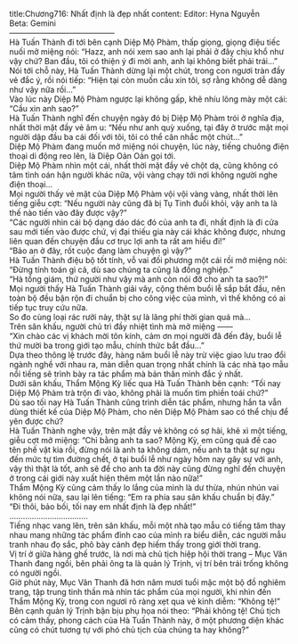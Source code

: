 title:Chương716: Nhất định là đẹp nhất
content:
Editor: Hyna Nguyễn<br>Beta: Gemini<br>—————————————–<br>Hà Tuấn Thành đi tới bên cạnh Diệp Mộ Phàm, thấp giọng, giọng điệu tiếc nuối mở miệng nói: “Hazz, anh nói xem sao anh lại phải ở đây chịu khổ như vậy chứ? Ban đầu, tôi có thiện ý đi mời anh, anh lại không biết phải trái…”<br>Nói tới chỗ này, Hà Tuấn Thành dừng lại một chút, trong con ngươi tràn đầy vẻ đắc ý, rồi nói tiếp: “Hiện tại còn muốn cầu xin tôi, sợ rằng không dễ dàng như vậy nữa rồi…”<br>Vào lúc này Diệp Mộ Phàm ngược lại không gấp, khẽ nhíu lông mày một cái: “Cầu xin anh sao?”<br>Hà Tuấn Thành nghĩ đến chuyện ngày đó bị Diệp Mộ Phàm trói ở nghĩa địa, nhất thời mặt đầy vẻ âm u: “Nếu như anh quỳ xuống, tại đây ở trước mặt mọi người dập đầu ba cái đối với tôi, tôi có thể cân nhắc một chút…”<br>Diệp Mộ Phàm đang muốn mở miệng nói chuyện, lúc này, tiếng chuông điện thoại di động reo lên, là Diệp Oản Oản gọi tới.<br>Diệp Mộ Phàm nhìn một cái, nhất thời mặt đầy vẻ chột dạ, cũng không có tâm tình oán hận người khác nữa, vội vàng chạy tới nơi không người nghe điện thoại…<br>Mọi người thấy vẻ mặt của Diệp Mộ Phàm vội vội vàng vàng, nhất thời lên tiếng giễu cợt: “Nếu người này cũng đã bị Tụ Tinh đuổi khỏi, vậy anh ta là thế nào tiến vào đây được vậy?”<br>“Các người nhìn cái bộ dạng dáo dác đó của anh ta đi, nhất định là đi cửa sau mới tiến vào được chứ, vị đại thiếu gia này cái khác không được, nhưng liên quan đến chuyện đầu cơ trục lợi anh ta rất am hiểu đi!”<br>“Bảo an ở đây, rốt cuộc đang làm chuyện gì vậy?”<br>Hà Tuấn Thành điệu bộ tốt tính, vỗ vai đối phương một cái rồi mở miệng nói: “Đừng tính toán gì cả, dù sao chúng ta cũng là đồng nghiệp.”<br>“Hà tổng giám, thứ người như vậy mà anh còn nói đỡ cho anh ta sao?!”<br>Mọi người thấy Hà Tuấn Thành giải vây, cộng thêm buổi lễ sắp bắt đầu, nên toàn bộ đều bận rộn đi chuẩn bị cho công việc của mình, vì thế không có ai tiếp tục truy cứu nữa.<br>So đo cùng loại rác rưởi này, thật sự là lãng phí thời gian quá mà…<br>Trên sân khấu, người chủ trì đầy nhiệt tình mà mở miệng ——<br>“Xin chào các vị khách mời tôn kính, cảm ơn mọi người đã đến đây, buổi lễ thứ mười ba trong giới tạo mẫu, chính thức bắt đầu…”<br>Dựa theo thông lệ trước đây, hàng năm buổi lễ này trừ việc giao lưu trao đổi ngành nghề với nhau ra, màn diễn quan trọng nhất chính là các nhà tạo mẫu nổi tiếng sẽ trình bày ra tác phẩm mà bản thân mình đắc ý nhất.<br>Dưới sân khấu, Thẩm Mộng Kỳ liếc qua Hà Tuấn Thành bên cạnh: “Tối nay Diệp Mộ Phàm trà trộn đi vào, không phải là muốn tìm phiền toái chứ?”<br>Dù sao tối nay Hà Tuấn Thành cũng trình diễn tác phẩm, nhưng hắn ta vẫn dùng thiết kế của Diệp Mộ Phàm, cho nên Diệp Mộ Phàm sao có thể chịu để yên được chứ?<br>Hà Tuấn Thành nghe vậy, trên mặt đầy vẻ không có sợ hãi, khẽ xì một tiếng, giễu cợt mở miệng: “Chỉ bằng anh ta sao? Mộng Kỳ, em cũng quá đề cao tên phế vật kia rồi, đừng nói là anh ta không dám, nếu anh ta thật sự ngu đến mức tự tìm đường chết, ở tại buổi lễ như ngày hôm nay gây sự với anh, vậy thì thật là tốt, anh sẽ để cho anh ta đời này cũng đừng nghĩ đến chuyện ở trong cái giới này xuất hiện thêm một lần nào nữa!”<br>Thẩm Mộng Kỳ cũng cảm thấy lo lắng của mình là dư thừa, nhún nhún vai không nói nữa, sau lại lên tiếng: “Em ra phía sau sân khấu chuẩn bị đây.”<br>“Đi thôi, bảo bối, tối nay em nhất định là đẹp nhất!”<br>……………………………..<br>Tiếng nhạc vang lên, trên sân khấu, mỗi một nhà tạo mẫu có tiếng tăm thay nhau mang những tác phẩm đỉnh cao của mình ra biểu diễn, các người mẫu tranh nhau đọ sắc, phô bày cảnh đẹp hiếm thấy trong giới thời trang.<br>Vị trí ở giữa hàng ghế trước, là nơi mà chủ tịch hiệp hội thời trang – Mục Văn Thanh đang ngồi, bên phải ông ta là quản lý Trịnh, vị trí bên trái trống không có người ngồi.<br>Giờ phút này, Mục Văn Thanh đã hơn năm mươi tuổi mặc một bộ đồ nghiêm trang, tập trung tinh thần mà nhìn tác phẩm của mọi người, khi nhìn đến Thẩm Mộng Kỳ, trong con ngươi rõ ràng xẹt qua vẻ kinh diễm: “Không tệ!”<br>Bên cạnh quản lý Trịnh bận bịu phụ họa nói theo: “Phải không tệ! Chủ tịch có cảm thấy, phong cách của Hà Tuấn Thành này, ở một phương diện khác cũng có chút tương tự với phó chủ tịch của chúng ta hay không?”